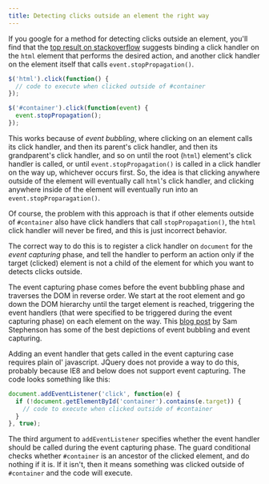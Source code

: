 ```yaml
---
title: Detecting clicks outside an element the right way
---
```

If you google for a method for detecting clicks outside an element, you'll find
that the [top result on stackoverflow][s] suggests binding a click handler on
the `html` element that performs the desired action, and another click handler
on the element itself that calls `event.stopPropagation()`.

```javascript
$('html').click(function() {
  // code to execute when clicked outside of #container
});

$('#container').click(function(event) {
  event.stopPropagation();
});
```

This works because of _event bubbling_, where clicking on an element calls its
click handler, and then its parent's click handler, and then its grandparent's
click handler, and so on until the root (`html`) element's click handler is
called, or until `event.stopPropagation()` is called in a click handler on the
way up, whichever occurs first. So, the idea is that clicking anywhere outside
of the element will eventually call `html`'s click handler, and clicking
anywhere inside of the element will eventually run into an
`event.stopProparagation()`.

Of course, the problem with this approach is that if other elements outside of
`#container` also have click handlers that call `stopPropagation()`, the `html`
click handler will never be fired, and this is just incorrect behavior.

The correct way to do this is to register a click handler on `document` for the
_event capturing_ phase, and tell the handler to perform an action only if the
target (clicked) element is not a child of the element for which you want to
detects clicks outside.

The event capturing phase comes before the event bubbling phase and traverses
the DOM in reverse order. We start at the root element and go down the DOM
hierarchy until the target element is reached, triggering the event handlers
(that were specified to be triggered during the event capturing phase) on each
element on the way. This [blog post][b] by Sam Stephenson has some of the best
depictions of event bubbling and event capturing.

Adding an event handler that gets called in the event capturing case requires
plain ol' javascript. JQuery does not provide a way to do this, probably because
IE8 and below does not support event capturing. The code looks something like
this:

```javascript
document.addEventListener('click', function(e) {
  if (!document.getElementById('container').contains(e.target)) {
    // code to execute when clicked outside of #container
  }
}, true);
```

The third argument to `addEventListener` specifies whether the event handler
should be called during the event capturing phase. The guard conditional checks
whether `#container` is an ancestor of the clicked element, and do nothing if it
is. If it isn't, then it means something was clicked outside of `#container` and
the code will execute.

[b]: http://37signals.com/svn/posts/3137-using-event-capturing-to-improve-basecamp-page-load-times
[s]: http://stackoverflow.com/questions/152975/how-to-detect-a-click-outside-an-element

